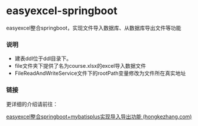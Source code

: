 # easyexcel-springboot

easyexcel整合springboot，实现文件导入数据库、从数据库导出文件等功能

### 说明

+ 建表ddl位于ddl目录下。
+ file文件夹下提供了名为course.xlsx的excel导入数据文件
+ FileReadAndWriteService文件下的rootPath变量修改为文件所在真实地址

### 链接

更详细的介绍请前往：

[easyexcel整合springboot+mybatisplus实现导入导出功能 (hongkezhang.com)](http://cn.hongkezhang.com/2022/05/09/backend/opensource/easyexcel%E6%95%B4%E5%90%88springboot+mybatisplus%E5%AE%9E%E7%8E%B0%E5%AF%BC%E5%85%A5%E5%AF%BC%E5%87%BA%E5%8A%9F%E8%83%BD/)

